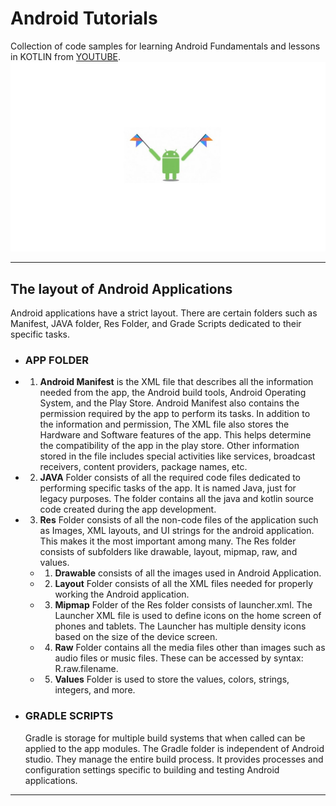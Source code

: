 # Android Tutorials
Collection of code samples for learning Android Fundamentals and lessons in KOTLIN from [YOUTUBE](https://www.youtube.com/playlist?list=PLQkwcJG4YTCTq1raTb5iMuxnEB06J1VHX).
![Android Logo](AndroidLogo.jpeg)
***
## The layout of Android Applications
Android applications have a strict layout. There are certain folders such as Manifest, JAVA folder, Res Folder, and Grade Scripts dedicated to their specific tasks.
- ### APP FOLDER
- 1. **Android Manifest** is the XML file that describes all the information needed from the app, the Android build tools, Android Operating System, and the Play Store. Android Manifest also contains the permission required by the app to perform its tasks. In addition to the information and permission, The XML file also stores the Hardware and Software features of the app. This helps determine the compatibility of the app in the play store.
   Other information stored in the file includes special activities like services, broadcast receivers, content providers, package names, etc.
- 2. **JAVA** Folder consists of all the required code files dedicated to performing specific tasks of the app. It is named Java, just for legacy purposes. The folder contains all the java and kotlin source code created during the app development.
- 3. **Res** Folder  consists of all the non-code files of the application such as Images, XML layouts, and UI strings for the android application. This makes it the most important among many. The Res folder consists of subfolders like drawable, layout, mipmap, raw, and values.
    - 1. **Drawable** consists of all the images used in Android Application.
    - 2. **Layout** Folder consists of all the XML files needed for properly working the Android application.
    - 3. **Mipmap** Folder of the Res folder consists of launcher.xml. The Launcher XML file is used to define icons on the home screen of phones and tablets. The Launcher has multiple density icons based on the size of the device screen.
    - 4. **Raw** Folder contains all the media files other than images such as audio files or music files. These can be accessed by syntax: R.raw.filename.
    - 5. **Values** Folder is used to store the values, colors, strings, integers, and more. 
- ### GRADLE SCRIPTS
   Gradle is storage for multiple build systems that when called can be applied to the app modules. The Gradle folder is independent of Android studio. They manage the entire build process. It provides processes and configuration settings specific to building and testing Android applications.
***

